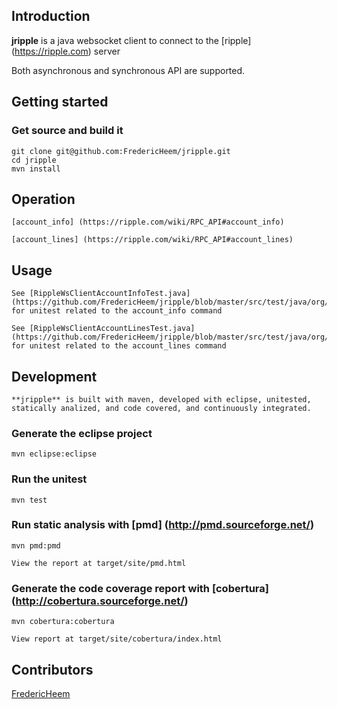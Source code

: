 ## Introduction
**jripple** is a java websocket client to connect to the [ripple] (https://ripple.com) server 

Both asynchronous and synchronous API are supported.

## Getting started
	
### Get source and build it

    git clone git@github.com:FredericHeem/jripple.git
	cd jripple
	mvn install	

## Operation

    [account_info] (https://ripple.com/wiki/RPC_API#account_info)
    
    [account_lines] (https://ripple.com/wiki/RPC_API#account_lines)

## Usage
	
    See [RippleWsClientAccountInfoTest.java] (https://github.com/FredericHeem/jripple/blob/master/src/test/java/org/opencoin/client/RippleWsClientAccountInfoTest.java) for unitest related to the account_info command
	
	See [RippleWsClientAccountLinesTest.java] (https://github.com/FredericHeem/jripple/blob/master/src/test/java/org/opencoin/client/RippleWsClientAccountLinesTest.java) for unitest related to the account_lines command
	           
## Development

    **jripple** is built with maven, developed with eclipse, unitested, statically analized, and code covered, and continuously integrated.
    
### Generate the eclipse project

    mvn eclipse:eclipse

### Run the unitest

    mvn test

### Run static analysis with [pmd] (http://pmd.sourceforge.net/)

    mvn pmd:pmd   
     
    View the report at target/site/pmd.html

### Generate the code coverage report with [cobertura] (http://cobertura.sourceforge.net/)

    mvn cobertura:cobertura
    
    View report at target/site/cobertura/index.html 
	                                                         
## Contributors

[FredericHeem](https://github.com/FredericHeem)



	

	
	






